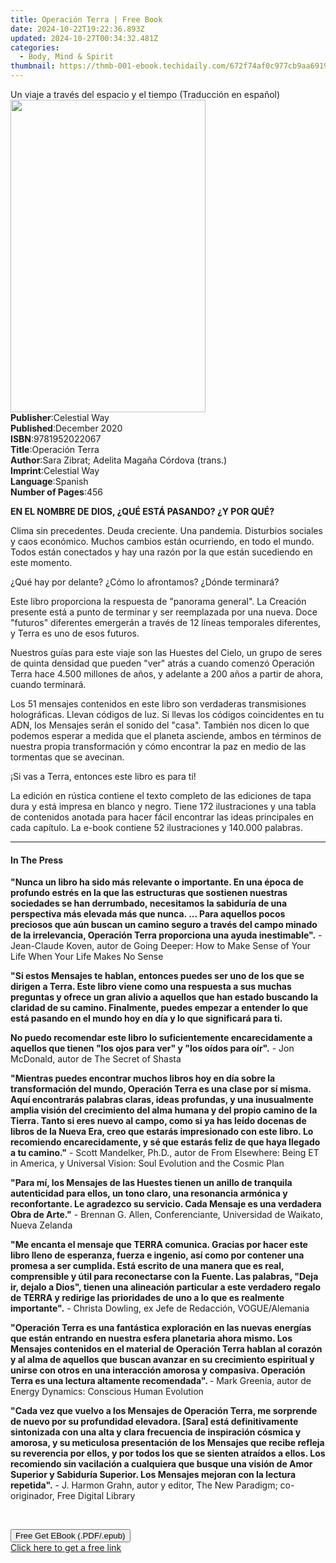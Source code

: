 ```yaml
---
title: Operación Terra | Free Book
date: 2024-10-22T19:22:36.893Z
updated: 2024-10-27T00:34:32.481Z
categories:
  - Body, Mind & Spirit
thumbnail: https://thmb-001-ebook.techidaily.com/672f74af0c977cb9aa6919959dcbcede0b8ba054d7bb76f3f33e7d832a3008ea.jpg
---
```

<main id="book-container">
  <div class="flex flex-col">
    <div class="book-brief flex-1 py-6 px-4 sm:p-6 md:py-10 md:px-8">
      <!-- brief-->
      <div class="book-brief-main">
        Un viaje a través del espacio y el tiempo (Traducción en español)
      </div>
    </div>
    <div
      class="book-meta-info flex-1 grid gap-4 col-start-1 col-end-3 row-start-1 sm:mb-6 sm:grid-cols-4 lg:gap-6 lg:col-start-2 lg:row-end-6 lg:row-span-6 lg:mb-0"
    >
      <div
        class="book-meta-info-left place-content-center mt-4 p-4 text-sm leading-6 col-start-2 col-span-2 dark:text-slate-400"
      >
        <img
          class="w-full h-500 object-cover rounded-lg sm:h-255 sm:col-span-2 lg:col-span-full"
          src="https://img-001-ebook.techidaily.com/3fbadfd0312f18f947436fd352f9e3edfabfe5db3c3f88ba9cf28a9254d88bf6.jpg"
          alt=""
          width="312"
          height="500"
        />
      </div>
      <div
        class="book-meta-info-right mt-2 col-start-1 row-start-2 col-span-3 self-center"
      >
        <!-- meta data  -->
        <div class="flex flex-col px-4 md:px-8">
          <div class="flex-1">
            <strong>Publisher</strong>:<span class="px-2">Celestial Way</span>
          </div>
          <div class="flex-1">
            <strong>Published</strong>:<span class="px-2">December 2020</span>
          </div>
          <div class="flex-1">
            <strong>ISBN</strong>:<span class="px-2">9781952022067</span>
          </div>
          <div class="flex-1">
            <strong>Title</strong>:<span class="px-2">Operación Terra</span>
          </div>
          <div class="flex-1">
            <strong>Author</strong>:<span class="px-2"
              >Sara Zibrat; Adelita Magaña Córdova (trans.)</span
            >
          </div>
          <div class="flex-1">
            <strong>Imprint</strong>:<span class="px-2">Celestial Way</span>
          </div>
          <div class="flex-1">
            <strong>Language</strong>:<span class="px-2">Spanish</span>
          </div>
          <div class="flex-1">
            <strong>Number of Pages</strong>:<span class="px-2">456</span>
          </div>
        </div>
      </div>
    </div>
    <div class="book-description flex-1 py-6 px-4 sm:p-6 md:py-10 md:px-8">
      <div class="book-description-main">
        <div accordion-content="" id="description">
          <p>
            <strong
              >EN EL NOMBRE DE DIOS, ¿QUÉ ESTÁ PASANDO? ¿Y POR QUÉ?</strong
            >
          </p>
          <p>
            Clima sin precedentes. Deuda creciente. Una pandemia. Disturbios
            sociales y caos económico. Muchos cambios están ocurriendo, en todo
            el mundo. Todos están conectados y hay una razón por la que están
            sucediendo en este momento.
          </p>
          <p>¿Qué hay por delante? ¿Cómo lo afrontamos? ¿Dónde terminará?</p>
          <p>
            Este libro proporciona la respuesta de "panorama general". La
            Creación presente está a punto de terminar y ser reemplazada por una
            nueva. Doce "futuros" diferentes emergerán a través de 12 líneas
            temporales diferentes, y Terra es uno de esos futuros.
          </p>
          <p>
            Nuestros guías para este viaje son las Huestes del Cielo, un grupo
            de seres de quinta densidad que pueden "ver" atrás a cuando comenzó
            Operación Terra hace 4.500 millones de años, y adelante a 200 años a
            partir de ahora, cuando terminará.
          </p>
          <p>
            Los 51 mensajes contenidos en este libro son verdaderas
            transmisiones holográficas. Llevan códigos de luz. Si llevas los
            códigos coincidentes en tu ADN, los Mensajes serán el sonido del
            "casa". También nos dicen lo que podemos esperar a medida que el
            planeta asciende, ambos en términos de nuestra propia transformación
            y cómo encontrar la paz en medio de las tormentas que se avecinan.
          </p>
          <p>¡Si vas a Terra, entonces este libro es para ti!</p>
          <p>
            La edición en rústica contiene el texto completo de las ediciones de
            tapa dura y está impresa en blanco y negro. Tiene 172 ilustraciones
            y una tabla de contenidos anotada para hacer fácil encontrar las
            ideas principales en cada capítulo. La e-book contiene 52
            ilustraciones y 140.000 palabras.
          </p>
        </div>
        <div class="accordion-fader"></div>
      </div>
    </div>
    <div class="book-excerpts flex-1 py-6 px-4 sm:p-6 md:py-10 md:px-8">
      <!-- excerpts-->
      <div class="book-excerpts-main">
        <hr />
        <h4 class="placeholder placeholder-heading">
          <span>In The Press</span>
        </h4>
        <p></p>
        <p>
          <strong
            >"Nunca un libro ha sido más relevante o importante. En una época de
            profundo estrés en la que las estructuras que sostienen nuestras
            sociedades se han derrumbado, necesitamos la sabiduría de una
            perspectiva más elevada más que nunca. ... Para aquellos pocos
            preciosos que aún buscan un camino seguro a través del campo minado
            de la irrelevancia, Operación Terra proporciona una ayuda
            inestimable".</strong
          >
          - Jean-Claude Koven, autor de Going Deeper: How to Make Sense of Your
          Life When Your Life Makes No Sense
        </p>
        <p>
          <strong
            >"Si estos Mensajes te hablan, entonces puedes ser uno de los que se
            dirigen a Terra. Este libro viene como una respuesta a sus muchas
            preguntas y ofrece un gran alivio a aquellos que han estado buscando
            la claridad de su camino. Finalmente, puedes empezar a entender lo
            que está pasando en el mundo hoy en día y lo que significará para
            ti.</strong
          >
        </p>
        <p>
          <strong
            >No puedo recomendar este libro lo suficientemente encarecidamente a
            aquellos que tienen "los ojos para ver" y "los oídos para
            oír".</strong
          >
          - Jon McDonald, autor de The Secret of Shasta
        </p>
        <p>
          <strong
            >"Mientras puedes encontrar muchos libros hoy en día sobre la
            transformación del mundo, Operación Terra es una clase por sí misma.
            Aquí encontrarás palabras claras, ideas profundas, y una
            inusualmente amplia visión del crecimiento del alma humana y del
            propio camino de la Tierra. Tanto si eres nuevo al campo, como si ya
            has leído docenas de libros de la Nueva Era, creo que estarás
            impresionado con este libro. Lo recomiendo encarecidamente, y sé que
            estarás feliz de que haya llegado a tu camino."</strong
          >
          - Scott Mandelker, Ph.D., autor de From Elsewhere: Being ET in
          America, y Universal Vision: Soul Evolution and the Cosmic Plan
        </p>
        <p>
          <strong
            >"Para mí, los Mensajes de las Huestes tienen un anillo de tranquila
            autenticidad para ellos, un tono claro, una resonancia armónica y
            reconfortante. Le agradezco su servicio. Cada Mensaje es una
            verdadera Obra de Arte."</strong
          >
          - Brennan G. Allen, Conferenciante, Universidad de Waikato, Nueva
          Zelanda
        </p>
        <p>
          <strong
            >"Me encanta el mensaje que TERRA comunica. Gracias por hacer este
            libro lleno de esperanza, fuerza e ingenio, así como por contener
            una promesa a ser cumplida. Está escrito de una manera que es real,
            comprensible y útil para reconectarse con la Fuente. Las palabras,
            "Deja ir, dejalo a Dios", tienen una alineación particular a este
            verdadero regalo de TERRA y redirige las prioridades de uno a lo que
            es realmente importante".</strong
          >
          - Christa Dowling, ex Jefe de Redacción, VOGUE/Alemania
        </p>
        <p>
          <strong
            >"Operación Terra es una fantástica exploración en las nuevas
            energías que están entrando en nuestra esfera planetaria ahora
            mismo. Los Mensajes contenidos en el material de Operación Terra
            hablan al corazón y al alma de aquellos que buscan avanzar en su
            crecimiento espiritual y unirse con otros en una interacción amorosa
            y compasiva. Operación Terra es una lectura altamente recomendada". </strong
          >- Mark Greenia, autor de Energy Dynamics: Conscious Human Evolution
        </p>
        <p>
          <strong
            >"Cada vez que vuelvo a los Mensajes de Operación Terra, me
            sorprende de nuevo por su profundidad elevadora. [Sara] está
            definitivamente sintonizada con una alta y clara frecuencia de
            inspiración cósmica y amorosa, y su meticulosa presentación de los
            Mensajes que recibe refleja su reverencia por ellos, y por todos los
            que se sienten atraídos a ellos. Los recomiendo sin vacilación a
            cualquiera que busque una visión de Amor Superior y Sabiduría
            Superior. Los Mensajes mejoran con la lectura repetida".</strong
          >
          - J. Harmon Grahn, autor y editor, The New Paradigm; co-originador,
          Free Digital Library
        </p>
        <p><br /></p>
        <p></p>
      </div>
    </div>
    <div
      class="book-about-author flex-1 py-6 px-4 sm:p-6 md:py-10 md:px-8"
    ></div>
    <div class="book-free-get flex-1 py-6 px-4 sm:p-6 md:py-10 md:px-8">
      <button
        id="btn-free-get"
        class="bg-blue-500 hover:bg-blue-700 text-white font-bold py-2 px-4 rounded"
      >
        Free Get EBook (.PDF/.epub)
      </button>
      <div id="countdown-display" class="px-2 text-lg mt-2"></div>
      <a
        id="free-link"
        class="hidden bg-blue-500 hover:bg-blue-700 text-white font-bold py-2 px-4 rounded"
        href="https://www.ebooks.com/en-us/book/210181505/operaci-n-terra/sara-zibrat/"
        target="_blank"
        >Click here to get a free link</a
      >
    </div>
    <script>
      let countdownTime = 0;
      let countdownInterval = null;
      document
        .getElementById('btn-free-get')
        .addEventListener('click', startCountdown);
      function startCountdown() {
        countdownTime = new Date().getTime() + 60000 * 3;
        countdownInterval = setInterval(updateCountdown, 1000);
        document.getElementById('btn-free-get').disabled = true;
        document
          .getElementById('btn-free-get')
          .classList.add('bg-gray-500', 'cursor-not-allowed');
      }
      function updateCountdown() {
        let currentTime = new Date().getTime();
        let timeLeft = countdownTime - currentTime;
        let secondsLeft = Math.floor(timeLeft / 1000);
        document.getElementById('countdown-display').innerHTML =
          `Remaining time: ${secondsLeft} seconds.`;
        if (secondsLeft <= 0) {
          clearInterval(countdownInterval);
          document.getElementById('btn-free-get').classList.add('hidden');
          document.getElementById('free-link').classList.remove('hidden');
          document.getElementById('countdown-display').innerHTML = '';
        }
      }
    </script>
  </div>
</main>

<ins class="adsbygoogle"
      style="display:block"
      data-ad-client="ca-pub-7571918770474297"
      data-ad-slot="8358498916"
      data-ad-format="auto"
      data-full-width-responsive="true"></ins>
    